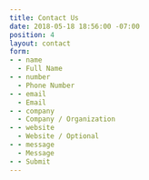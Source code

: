```yaml
---
title: Contact Us
date: 2018-05-18 18:56:00 -07:00
position: 4
layout: contact
form:
- - name
  - Full Name
- - number
  - Phone Number
- - email
  - Email
- - company
  - Company / Organization
- - website
  - Website / Optional
- - message
  - Message
- - Submit
---
```


